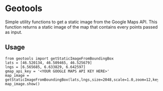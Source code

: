 # Geotools
Simple utility functions to get a static image from the Google Maps API. This function returns a static image of the map that contains every points passed as input. 

## Usage

```
from geotools import getStaticImageFromBoundingBox
lats = [46.520134, 46.509465, 46.525679]
lngs = [6.565685, 6.633829, 6.642597]
gmap_api_key = '<YOUR GOOGLE MAPS API KEY HERE>'
map_image = getStaticImageFromBoundingBox(lats,lngs,size=2048,scale=1.0,zoom=12,key=gmap_api_key,maptype='roadmap',return_original=False)
map_image.show()
```
